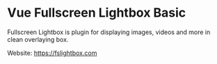 # Vue Fullscreen Lightbox Basic
Fullscreen Lightbox is plugin for displaying images, videos and more in clean overlaying box.

Website: https://fslightbox.com


